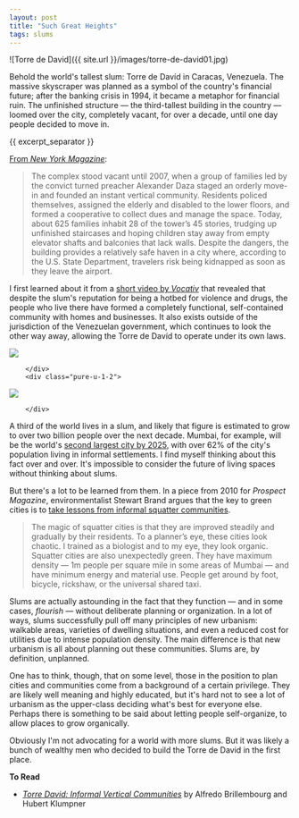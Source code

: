 ```yaml
---
layout: post
title: "Such Great Heights"
tags: slums
---
```


![Torre de David]({{ site.url }}/images/torre-de-david01.jpg)

Behold the world's tallest slum: Torre de Davíd in Caracas, Venezuela. The massive skyscraper was planned as a symbol of the country's financial future; after the banking crisis in 1994, it became a metaphor for financial ruin. The unfinished structure — the third-tallest building in the country — loomed over the city, completely vacant, for over a decade, until one day people decided to move in.

{{ excerpt_separator }}

[From *New York Magazine*](http://nymag.com/homedesign/urbanliving/2011/caracas/):

> The complex stood vacant until 2007, when a group of families led by the convict turned preacher Alexander Daza staged an orderly move-in and founded an instant vertical community. Residents policed themselves, assigned the elderly and disabled to the lower floors, and formed a cooperative to collect dues and manage the space. Today, about 625 families inhabit 28 of the tower’s 45 stories, trudging up unfinished staircases and hoping children stay away from empty elevator shafts and balconies that lack walls. Despite the dangers, the building provides a relatively safe haven in a city where, according to the U.S. State Department, travelers risk being kidnapped as soon as they leave the airport.

I first learned about it from a [short video by *Vocativ*](http://www.youtube.com/watch?v=v1p9jlQUW0k) that revealed that despite the slum's reputation for being a hotbed for violence and drugs, the people who live there have formed a completely functional, self-contained community with homes and businesses. It also exists outside of the jurisdiction of the Venezuelan government, which continues to look the other way away, allowing the Torre de Davíd to operate under its own laws.

<div class="pure-g">
    <div class="pure-u-1-2">

<img src="{{ site.url }}/images/torre-de-david02.jpg" />

		</div>
		<div class="pure-u-1-2">

<img src="{{ site.url }}/images/torre-de-david03.jpg" />

		</div>
</div>

A third of the world lives in a slum, and likely that figure is estimated to grow to over two billion people over the next decade. Mumbai, for example, will be the world's [second largest city by 2025](http://www.forbes.com/2008/03/19/cities-population-pollution-innovation08-cx_tvr_0319futurecities_slide_3.html), with over 62% of the city's population living in informal settlements. I find myself thinking about this fact over and over. It's impossible to consider the future of living spaces without thinking about slums.

But there's a lot to be learned from them. In a piece from 2010 for *Prospect Magazine*, environmentalist Stewart Brand argues that the key to green cities is to [take lessons from informal squatter communities](http://www.prospectmagazine.co.uk/magazine/how-slums-can-save-the-planet/#.UhZ-AZKshcY).

> The magic of squatter cities is that they are improved steadily and gradually by their residents. To a planner’s eye, these cities look chaotic. I trained as a biologist and to my eye, they look organic. Squatter cities are also unexpectedly green. They have maximum density — 1m people per square mile in some areas of Mumbai — and have minimum energy and material use. People get around by foot, bicycle, rickshaw, or the universal shared taxi.

Slums are actually astounding in the fact that they function — and in some cases, *flourish* — without deliberate planning or organization. In a lot of ways, slums successfully pull off many principles of new urbanism: walkable areas, varieties of dwelling situations, and even a reduced cost for utilities due to intense population density. The main difference is that new urbanism is all about planning out these communities. Slums are, by definition, unplanned.

One has to think, though, that on some level, those in the position to plan cities and communities come from a background of a certain privilege. They are likely well meaning and highly educated, but it's hard not to see a lot of urbanism as the upper-class deciding what's best for everyone else. Perhaps there is something to be said about letting people self-organize, to allow places to grow organically.

Obviously I'm not advocating for a world with more slums. But it was likely a bunch of wealthy men who decided to build the Torre de David in the first place.

**To Read**

+ [*Torre David: Informal Vertical Communities*](http://www.amazon.com/Torre-David-Informal-Vertical-Communities/dp/3037782986/) by Alfredo Brillembourg and Hubert Klumpner
